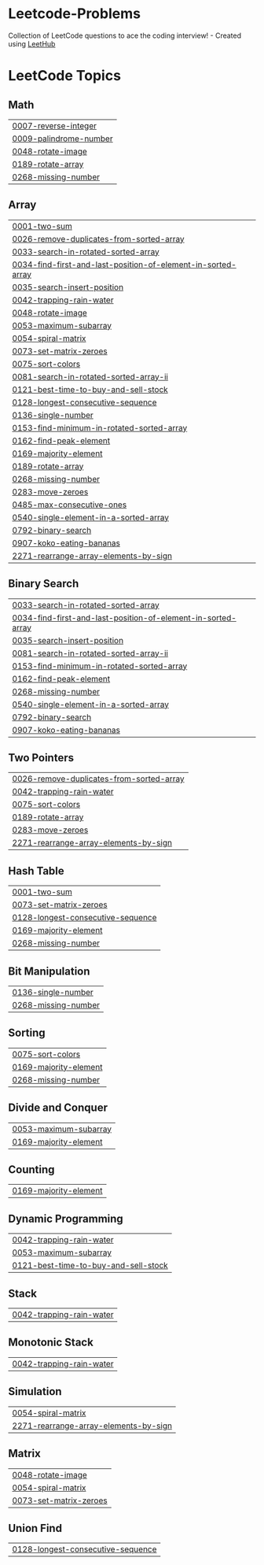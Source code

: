 # Leetcode-Problems
Collection of LeetCode questions to ace the coding interview! - Created using [LeetHub](https://github.com/QasimWani/LeetHub)

<!---LeetCode Topics Start-->
# LeetCode Topics
## Math
|  |
| ------- |
| [0007-reverse-integer](https://github.com/Sudheer0746/Leetcode-Problems/tree/master/0007-reverse-integer) |
| [0009-palindrome-number](https://github.com/Sudheer0746/Leetcode-Problems/tree/master/0009-palindrome-number) |
| [0048-rotate-image](https://github.com/Sudheer0746/Leetcode-Problems/tree/master/0048-rotate-image) |
| [0189-rotate-array](https://github.com/Sudheer0746/Leetcode-Problems/tree/master/0189-rotate-array) |
| [0268-missing-number](https://github.com/Sudheer0746/Leetcode-Problems/tree/master/0268-missing-number) |
## Array
|  |
| ------- |
| [0001-two-sum](https://github.com/Sudheer0746/Leetcode-Problems/tree/master/0001-two-sum) |
| [0026-remove-duplicates-from-sorted-array](https://github.com/Sudheer0746/Leetcode-Problems/tree/master/0026-remove-duplicates-from-sorted-array) |
| [0033-search-in-rotated-sorted-array](https://github.com/Sudheer0746/Leetcode-Problems/tree/master/0033-search-in-rotated-sorted-array) |
| [0034-find-first-and-last-position-of-element-in-sorted-array](https://github.com/Sudheer0746/Leetcode-Problems/tree/master/0034-find-first-and-last-position-of-element-in-sorted-array) |
| [0035-search-insert-position](https://github.com/Sudheer0746/Leetcode-Problems/tree/master/0035-search-insert-position) |
| [0042-trapping-rain-water](https://github.com/Sudheer0746/Leetcode-Problems/tree/master/0042-trapping-rain-water) |
| [0048-rotate-image](https://github.com/Sudheer0746/Leetcode-Problems/tree/master/0048-rotate-image) |
| [0053-maximum-subarray](https://github.com/Sudheer0746/Leetcode-Problems/tree/master/0053-maximum-subarray) |
| [0054-spiral-matrix](https://github.com/Sudheer0746/Leetcode-Problems/tree/master/0054-spiral-matrix) |
| [0073-set-matrix-zeroes](https://github.com/Sudheer0746/Leetcode-Problems/tree/master/0073-set-matrix-zeroes) |
| [0075-sort-colors](https://github.com/Sudheer0746/Leetcode-Problems/tree/master/0075-sort-colors) |
| [0081-search-in-rotated-sorted-array-ii](https://github.com/Sudheer0746/Leetcode-Problems/tree/master/0081-search-in-rotated-sorted-array-ii) |
| [0121-best-time-to-buy-and-sell-stock](https://github.com/Sudheer0746/Leetcode-Problems/tree/master/0121-best-time-to-buy-and-sell-stock) |
| [0128-longest-consecutive-sequence](https://github.com/Sudheer0746/Leetcode-Problems/tree/master/0128-longest-consecutive-sequence) |
| [0136-single-number](https://github.com/Sudheer0746/Leetcode-Problems/tree/master/0136-single-number) |
| [0153-find-minimum-in-rotated-sorted-array](https://github.com/Sudheer0746/Leetcode-Problems/tree/master/0153-find-minimum-in-rotated-sorted-array) |
| [0162-find-peak-element](https://github.com/Sudheer0746/Leetcode-Problems/tree/master/0162-find-peak-element) |
| [0169-majority-element](https://github.com/Sudheer0746/Leetcode-Problems/tree/master/0169-majority-element) |
| [0189-rotate-array](https://github.com/Sudheer0746/Leetcode-Problems/tree/master/0189-rotate-array) |
| [0268-missing-number](https://github.com/Sudheer0746/Leetcode-Problems/tree/master/0268-missing-number) |
| [0283-move-zeroes](https://github.com/Sudheer0746/Leetcode-Problems/tree/master/0283-move-zeroes) |
| [0485-max-consecutive-ones](https://github.com/Sudheer0746/Leetcode-Problems/tree/master/0485-max-consecutive-ones) |
| [0540-single-element-in-a-sorted-array](https://github.com/Sudheer0746/Leetcode-Problems/tree/master/0540-single-element-in-a-sorted-array) |
| [0792-binary-search](https://github.com/Sudheer0746/Leetcode-Problems/tree/master/0792-binary-search) |
| [0907-koko-eating-bananas](https://github.com/Sudheer0746/Leetcode-Problems/tree/master/0907-koko-eating-bananas) |
| [2271-rearrange-array-elements-by-sign](https://github.com/Sudheer0746/Leetcode-Problems/tree/master/2271-rearrange-array-elements-by-sign) |
## Binary Search
|  |
| ------- |
| [0033-search-in-rotated-sorted-array](https://github.com/Sudheer0746/Leetcode-Problems/tree/master/0033-search-in-rotated-sorted-array) |
| [0034-find-first-and-last-position-of-element-in-sorted-array](https://github.com/Sudheer0746/Leetcode-Problems/tree/master/0034-find-first-and-last-position-of-element-in-sorted-array) |
| [0035-search-insert-position](https://github.com/Sudheer0746/Leetcode-Problems/tree/master/0035-search-insert-position) |
| [0081-search-in-rotated-sorted-array-ii](https://github.com/Sudheer0746/Leetcode-Problems/tree/master/0081-search-in-rotated-sorted-array-ii) |
| [0153-find-minimum-in-rotated-sorted-array](https://github.com/Sudheer0746/Leetcode-Problems/tree/master/0153-find-minimum-in-rotated-sorted-array) |
| [0162-find-peak-element](https://github.com/Sudheer0746/Leetcode-Problems/tree/master/0162-find-peak-element) |
| [0268-missing-number](https://github.com/Sudheer0746/Leetcode-Problems/tree/master/0268-missing-number) |
| [0540-single-element-in-a-sorted-array](https://github.com/Sudheer0746/Leetcode-Problems/tree/master/0540-single-element-in-a-sorted-array) |
| [0792-binary-search](https://github.com/Sudheer0746/Leetcode-Problems/tree/master/0792-binary-search) |
| [0907-koko-eating-bananas](https://github.com/Sudheer0746/Leetcode-Problems/tree/master/0907-koko-eating-bananas) |
## Two Pointers
|  |
| ------- |
| [0026-remove-duplicates-from-sorted-array](https://github.com/Sudheer0746/Leetcode-Problems/tree/master/0026-remove-duplicates-from-sorted-array) |
| [0042-trapping-rain-water](https://github.com/Sudheer0746/Leetcode-Problems/tree/master/0042-trapping-rain-water) |
| [0075-sort-colors](https://github.com/Sudheer0746/Leetcode-Problems/tree/master/0075-sort-colors) |
| [0189-rotate-array](https://github.com/Sudheer0746/Leetcode-Problems/tree/master/0189-rotate-array) |
| [0283-move-zeroes](https://github.com/Sudheer0746/Leetcode-Problems/tree/master/0283-move-zeroes) |
| [2271-rearrange-array-elements-by-sign](https://github.com/Sudheer0746/Leetcode-Problems/tree/master/2271-rearrange-array-elements-by-sign) |
## Hash Table
|  |
| ------- |
| [0001-two-sum](https://github.com/Sudheer0746/Leetcode-Problems/tree/master/0001-two-sum) |
| [0073-set-matrix-zeroes](https://github.com/Sudheer0746/Leetcode-Problems/tree/master/0073-set-matrix-zeroes) |
| [0128-longest-consecutive-sequence](https://github.com/Sudheer0746/Leetcode-Problems/tree/master/0128-longest-consecutive-sequence) |
| [0169-majority-element](https://github.com/Sudheer0746/Leetcode-Problems/tree/master/0169-majority-element) |
| [0268-missing-number](https://github.com/Sudheer0746/Leetcode-Problems/tree/master/0268-missing-number) |
## Bit Manipulation
|  |
| ------- |
| [0136-single-number](https://github.com/Sudheer0746/Leetcode-Problems/tree/master/0136-single-number) |
| [0268-missing-number](https://github.com/Sudheer0746/Leetcode-Problems/tree/master/0268-missing-number) |
## Sorting
|  |
| ------- |
| [0075-sort-colors](https://github.com/Sudheer0746/Leetcode-Problems/tree/master/0075-sort-colors) |
| [0169-majority-element](https://github.com/Sudheer0746/Leetcode-Problems/tree/master/0169-majority-element) |
| [0268-missing-number](https://github.com/Sudheer0746/Leetcode-Problems/tree/master/0268-missing-number) |
## Divide and Conquer
|  |
| ------- |
| [0053-maximum-subarray](https://github.com/Sudheer0746/Leetcode-Problems/tree/master/0053-maximum-subarray) |
| [0169-majority-element](https://github.com/Sudheer0746/Leetcode-Problems/tree/master/0169-majority-element) |
## Counting
|  |
| ------- |
| [0169-majority-element](https://github.com/Sudheer0746/Leetcode-Problems/tree/master/0169-majority-element) |
## Dynamic Programming
|  |
| ------- |
| [0042-trapping-rain-water](https://github.com/Sudheer0746/Leetcode-Problems/tree/master/0042-trapping-rain-water) |
| [0053-maximum-subarray](https://github.com/Sudheer0746/Leetcode-Problems/tree/master/0053-maximum-subarray) |
| [0121-best-time-to-buy-and-sell-stock](https://github.com/Sudheer0746/Leetcode-Problems/tree/master/0121-best-time-to-buy-and-sell-stock) |
## Stack
|  |
| ------- |
| [0042-trapping-rain-water](https://github.com/Sudheer0746/Leetcode-Problems/tree/master/0042-trapping-rain-water) |
## Monotonic Stack
|  |
| ------- |
| [0042-trapping-rain-water](https://github.com/Sudheer0746/Leetcode-Problems/tree/master/0042-trapping-rain-water) |
## Simulation
|  |
| ------- |
| [0054-spiral-matrix](https://github.com/Sudheer0746/Leetcode-Problems/tree/master/0054-spiral-matrix) |
| [2271-rearrange-array-elements-by-sign](https://github.com/Sudheer0746/Leetcode-Problems/tree/master/2271-rearrange-array-elements-by-sign) |
## Matrix
|  |
| ------- |
| [0048-rotate-image](https://github.com/Sudheer0746/Leetcode-Problems/tree/master/0048-rotate-image) |
| [0054-spiral-matrix](https://github.com/Sudheer0746/Leetcode-Problems/tree/master/0054-spiral-matrix) |
| [0073-set-matrix-zeroes](https://github.com/Sudheer0746/Leetcode-Problems/tree/master/0073-set-matrix-zeroes) |
## Union Find
|  |
| ------- |
| [0128-longest-consecutive-sequence](https://github.com/Sudheer0746/Leetcode-Problems/tree/master/0128-longest-consecutive-sequence) |
<!---LeetCode Topics End-->